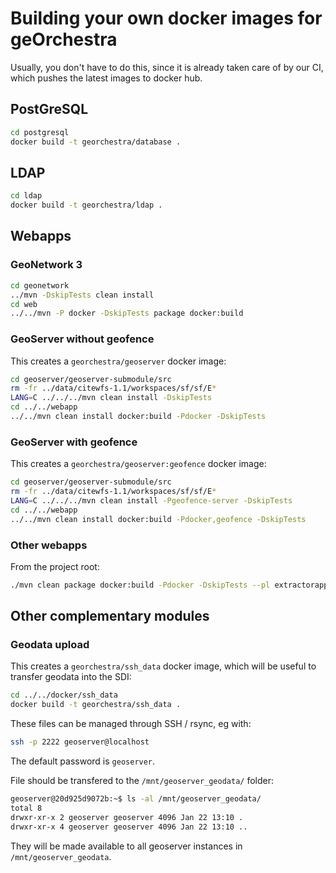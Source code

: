# Building your own docker images for geOrchestra

Usually, you don't have to do this, since it is already taken care of by our CI, which pushes the latest images to docker hub.

## PostGreSQL

```bash
cd postgresql
docker build -t georchestra/database .
```

## LDAP 

```bash
cd ldap
docker build -t georchestra/ldap .
```

## Webapps

### GeoNetwork 3

```bash
cd geonetwork 
../mvn -DskipTests clean install 
cd web
../../mvn -P docker -DskipTests package docker:build
```

### GeoServer without geofence

This creates a ```georchestra/geoserver``` docker image:

```bash
cd geoserver/geoserver-submodule/src
rm -fr ../data/citewfs-1.1/workspaces/sf/sf/E*
LANG=C ../../../mvn clean install -DskipTests
cd ../../webapp
../../mvn clean install docker:build -Pdocker -DskipTests
```

### GeoServer with geofence

This creates a ```georchestra/geoserver:geofence``` docker image:

```bash
cd geoserver/geoserver-submodule/src
rm -fr ../data/citewfs-1.1/workspaces/sf/sf/E*
LANG=C ../../../mvn clean install -Pgeofence-server -DskipTests
cd ../../webapp
../../mvn clean install docker:build -Pdocker,geofence -DskipTests
```


### Other webapps

From the project root:
```bash
./mvn clean package docker:build -Pdocker -DskipTests --pl extractorapp,cas-server-webapp,security-proxy,mapfishapp,header,ldapadmin,analytics,catalogapp,downloadform,geowebcache-webapp
```


## Other complementary modules

### Geodata upload

This creates a ```georchestra/ssh_data``` docker image, which will be useful to transfer geodata into the SDI:

```bash
cd ../../docker/ssh_data
docker build -t georchestra/ssh_data .
```

These files can be managed through SSH / rsync, eg with:
```bash
ssh -p 2222 geoserver@localhost 
```
The default password is `geoserver`.

File should be transfered to the `/mnt/geoserver_geodata/` folder:
```bash
geoserver@20d925d9072b:~$ ls -al /mnt/geoserver_geodata/
total 8
drwxr-xr-x 2 geoserver geoserver 4096 Jan 22 13:10 .
drwxr-xr-x 4 geoserver geoserver 4096 Jan 22 13:10 ..
```

They will be made available to all geoserver instances in `/mnt/geoserver_geodata`. 
